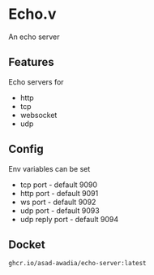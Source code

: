 # Echo.v

An echo server

## Features

Echo servers for

- http
- tcp
- websocket
- udp

## Config

Env variables can be set

- tcp port - default 9090
- http port - default 9091
- ws port - default 9092
- udp port - default 9093
- udp reply port - default 9094

## Docket

`ghcr.io/asad-awadia/echo-server:latest`